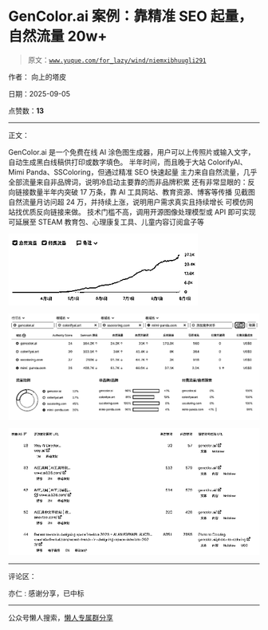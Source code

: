 # GenColor.ai 案例：靠精准 SEO 起量，自然流量 20w+

> 原文：[`www.yuque.com/for_lazy/wind/niemxibhuugli291`](https://www.yuque.com/for_lazy/wind/niemxibhuugli291)

作者： 向上的塔皮

日期：2025-09-05

点赞数：**13**

* * *

正文：

GenColor.ai 是一个免费在线 AI 涂色图生成器，用户可以上传照片或输入文字，自动生成黑白线稿供打印或数字填色。 半年时间，而且晚于大站
ColorifyAI、Mimi Panda、SSColoring，但通过精准 SEO 快速起量
主力来自自然流量，几乎全部流量来自非品牌词，说明冷启动主要靠的而非品牌积累 还有非常显眼的：反向链接数量半年内突破 17 万条，靠 AI
工具网站、教育资源、博客等传播 见截图 自然流量月访问超 24 万，并持续上涨，说明用户需求真实且持续增长 可模仿网站找优质反向链接来做。
技术门槛不高，调用开源图像处理模型或 API 即可实现 可延展至 STEAM 教育包、心理康复工具、儿童内容订阅盒子等

![](img/c33add25d12e7605785ebe8c50a75f88.png "None")

![](img/41bbbe2770118e83a67bb1b663f3c9be.png "None")

![](img/f6bba3f9cf3f541728bf340fe844b2a0.png "None")

* * *

评论区：

亦仁 : 感谢分享，已中标

* * *

公众号懒人搜索，[懒人专属群分享](https://lazybook.fun/#/blog/group)
